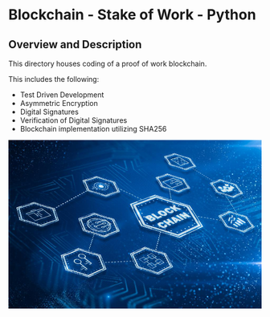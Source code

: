[//]: # (Image References)

[image1]: ./Images/blockchain.jpg "Blockchain future is coming"

# Blockchain - Stake of Work - Python

## Overview and Description

This directory houses coding of a proof of work blockchain. 

This includes the following:
* Test Driven Development
* Asymmetric Encryption
* Digital Signatures
* Verification of Digital Signatures
* Blockchain implementation utilizing SHA256


![Blockchain future is coming][image1]
